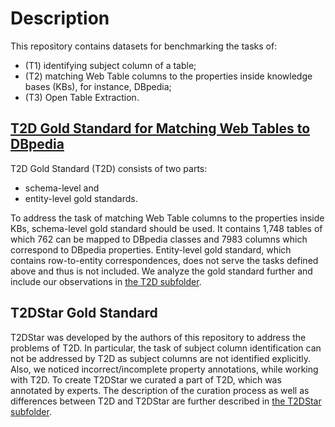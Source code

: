 # Description
This repository contains datasets for benchmarking the tasks of:
* (T1) identifying subject column of a table;
* (T2) matching Web Table columns to the properties inside knowledge bases (KBs), for instance, DBpedia;
* (T3) Open Table Extraction.

## [T2D Gold Standard for Matching Web Tables to DBpedia](http://webdatacommons.org/webtables/goldstandard.html)
T2D Gold Standard (T2D) consists of two parts:
* schema-level and
* entity-level gold standards.

To address the task of matching Web Table columns to the properties inside KBs, schema-level gold standard should be used. It contains 1,748 tables of which 762 can be mapped to DBpedia classes and 7983 columns which correspond to DBpedia properties.
Entity-level gold standard, which contains row-to-entity correspondences, does not serve the tasks defined above and thus is not included.
We analyze the gold standard further and include our observations in [the T2D subfolder](./T2D/README.md).

## T2DStar Gold Standard
T2DStar was developed by the authors of this repository to address the problems of T2D.
In particular, the task of subject column identification can not be addressed by T2D as subject columns are not identified explicitly.
Also, we noticed incorrect/incomplete property annotations, while working with T2D.
To create T2DStar we curated a part of T2D, which was annotated by experts.
The description of the curation process as well as differences between T2D and T2DStar are further described in [the T2DStar subfolder](./T2DStar/README.md).
